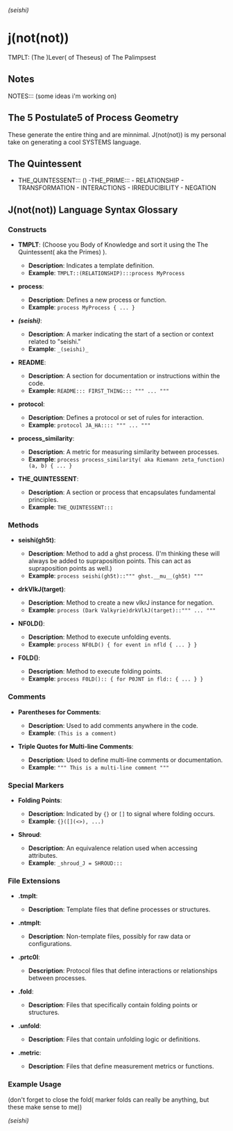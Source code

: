 _(seishi)_

# j(not(not))
TMPLT: (The )Lever( of Theseus) of The Palimpsest

## Notes
NOTES::: (some ideas i'm working on)

## The 5 Postulate5 of Process Geometry
These generate the entire thing and are minnimal. 
J(not(not)) is my personal take on generating a cool SYSTEMS language.

## The Quintessent
- THE_QUINTESSENT::: ()
    -THE_PRIME:::
        - RELATIONSHIP
        - TRANSFORMATION
        - INTERACTIONS
        - IRREDUCIBILITY
        - NEGATION

## J(not(not)) Language Syntax Glossary

### Constructs

- **TMPLT**: (Choose you Body of Knowledge and sort it using the The Quintessent( aka the Primes) ).
  - **Description**: Indicates a template definition.
  - **Example**: `TMPLT::(RELATIONSHIP):::process MyProcess`

- **process**: 
  - **Description**: Defines a new process or function.
  - **Example**: `process MyProcess { ... }`

- **_(seishi)_**: 
  - **Description**: A marker indicating the start of a section or context related to "seishi."
  - **Example**: `_(seishi)_`

- **README**: 
  - **Description**: A section for documentation or instructions within the code.
  - **Example**: `README::: FIRST_THING::: """ ... """`

- **protocol**: 
  - **Description**: Defines a protocol or set of rules for interaction.
  - **Example**: `protocol JA_HA:::: """ ... """`

- **process_similarity**: 
  - **Description**: A metric for measuring similarity between processes.
  - **Example**: `process process_similarity( aka Riemann zeta_function)(a, b) { ... }`

- **THE_QUINTESSENT**: 
  - **Description**: A section or process that encapsulates fundamental principles.
  - **Example**: `THE_QUINTESSENT:::`

### Methods

- **seishi(gh5t)**: 
  - **Description**: Method to add a ghst process.
  (I'm thinking these will always be added to supraposition points.
  This can act as supraposition points as well.)
  - **Example**: `process seishi(gh5t)::""" ghst.__mu__(gh5t) """` 

- **drkVlkJ(target)**: 
  - **Description**: Method to create a new vlkrJ instance for negation.
  - **Example**: `process (Dark Valkyrie)drkVlkJ(target)::""" ... """`

- **NF0LD()**: 
  - **Description**: Method to execute unfolding events.
  - **Example**: `process NF0LD() { for event in nfld { ... } }`

- **F0LD()**: 
  - **Description**: Method to execute folding points.
  - **Example**: `process F0LD():: { for P0JNT in fld:: { ... } }`

### Comments

- **Parentheses for Comments**: 
  - **Description**: Used to add comments anywhere in the code.
  - **Example**: `(This is a comment)`

- **Triple Quotes for Multi-line Comments**: 
  - **Description**: Used to define multi-line comments or documentation.
  - **Example**: `""" This is a multi-line comment """`

### Special Markers

- **Folding Points**: 
  - **Description**: Indicated by `{}` or `[]` to signal where folding occurs.
  - **Example**: `{}([](<>), ...)`

- **Shroud**: 
  - **Description**: An equivalence relation used when accessing attributes.
  - **Example**: `_shroud_J = SHROUD:::`

### File Extensions

- **.tmplt**: 
  - **Description**: Template files that define processes or structures.
  
- **.ntmplt**: 
  - **Description**: Non-template files, possibly for raw data or configurations.

- **.prtc0l**: 
  - **Description**: Protocol files that define interactions or relationships between processes.

- **.fold**: 
  - **Description**: Files that specifically contain folding points or structures.

- **.unfold**: 
  - **Description**: Files that contain unfolding logic or definitions.

- **.metric**: 
  - **Description**: Files that define measurement metrics or functions.

### Example Usage

(don't forget to close the fold( marker folds can really be anything, but these make sense to me))


_(seishi)_
